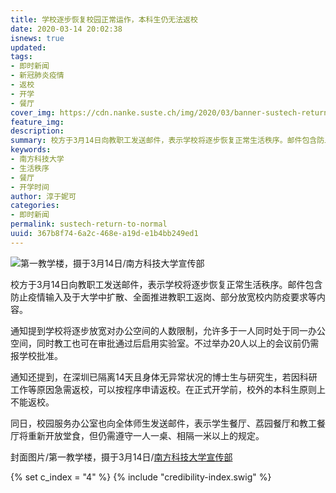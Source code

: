 ```yaml
---
title: 学校逐步恢复校园正常运作，本科生仍无法返校
date: 2020-03-14 20:02:38
isnews: true
updated:
tags:
- 即时新闻
- 新冠肺炎疫情
- 返校
- 开学
- 餐厅
cover_img: https://cdn.nanke.suste.ch/img/2020/03/banner-sustech-return-to-normal-upload.jpg
feature_img:
description:
summary: 校方于3月14日向教职工发送邮件，表示学校将逐步恢复正常生活秩序。邮件包含防止疫情输入及于大学中扩散、全面推进教职工返岗、部分放宽校内防疫要求等内容。
keywords:
- 南方科技大学
- 生活秩序
- 餐厅
- 开学时间
author: 淳于妮可
categories:
- 即时新闻
permalink: sustech-return-to-normal
uuid: 367b8f74-6a2c-468e-a19d-e1b4bb249ed1
---
```

![第一教学楼，摄于3月14日/南方科技大学宣传部](https://cdn.nanke.suste.ch/img/2020/03/banner-sustech-return-to-normal-upload.jpg)

校方于3月14日向教职工发送邮件，表示学校将逐步恢复正常生活秩序。邮件包含防止疫情输入及于大学中扩散、全面推进教职工返岗、部分放宽校内防疫要求等内容。

通知提到学校将逐步放宽对办公空间的人数限制，允许多于一人同时处于同一办公空间，同时教工也可在审批通过后启用实验室。不过举办20人以上的会议前仍需报学校批准。

通知还提到，在深圳已隔离14天且身体无异常状况的博士生与研究生，若因科研工作等原因急需返校，可以按程序申请返校。在正式开学前，校外的本科生原则上不能返校。

同日，校园服务办公室也向全体师生发送邮件，表示学生餐厅、荔园餐厅和教工餐厅将重新开放堂食，但仍需遵守一人一桌、相隔一米以上的规定。

封面图片/第一教学楼，摄于3月14日/[南方科技大学宣传部](https://newshub.sustech.edu.cn/zh/wp-content/uploads/2020/03/2020031009354563.jpg)

{% set c_index = "4" %}
{% include "credibility-index.swig" %}
